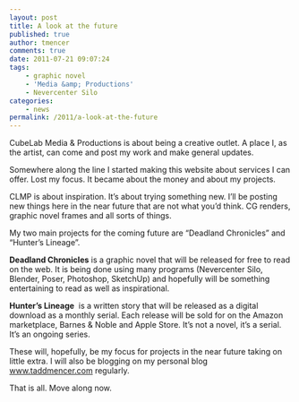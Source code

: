 ```yaml
---
layout: post
title: A look at the future
published: true
author: tmencer
comments: true
date: 2011-07-21 09:07:24
tags:
    - graphic novel
    - 'Media &amp; Productions'
    - Nevercenter Silo
categories:
    - news
permalink: /2011/a-look-at-the-future
---
```

CubeLab Media & Productions is about being a creative outlet. A place I, as the artist, can come and post my work and make general updates.

Somewhere along the line I started making this website about services I can offer. Lost my focus. It became about the money and about my projects.

CLMP is about inspiration. It&#8217;s about trying something new. I&#8217;ll be posting new things here in the near future that are not what you&#8217;d think. CG renders, graphic novel frames and all sorts of things.

My two main projects for the coming future are &#8220;Deadland Chronicles&#8221; and &#8220;Hunter&#8217;s Lineage&#8221;.

**Deadland Chronicles** is a graphic novel that will be released for free to read on the web. It is being done using many programs (Nevercenter Silo, Blender, Poser, Photoshop, SketchUp) and hopefully will be something entertaining to read as well as inspirational.

**Hunter&#8217;s Lineage**  is a written story that will be released as a digital download as a monthly serial. Each release will be sold for on the Amazon marketplace, Barnes & Noble and Apple Store. It&#8217;s not a novel, it&#8217;s a serial. It&#8217;s an ongoing series.

These will, hopefully, be my focus for projects in the near future taking on little extra. I will also be blogging on my personal blog www.taddmencer.com regularly.

That is all. Move along now.